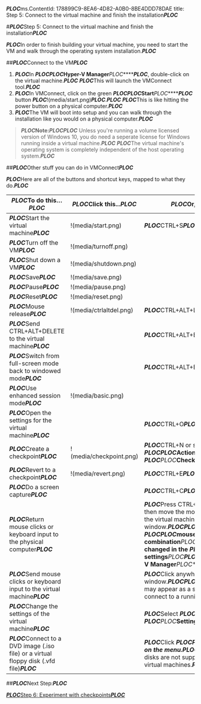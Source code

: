 ***PLOC***ms.ContentId: 178899C9-8EA6-4D82-A0B0-8BE4DDD78DAE
title: Step 5: Connect to the virtual machine and finish the installation***PLOC***

#***PLOC***Step 5: Connect to the virtual machine and finish the installation***PLOC***

***PLOC***In order to finish building your virtual machine, you need to start the VM and walk through the operating system installation.***PLOC***

##***PLOC***Connect to the VM***PLOC***

1.  ***PLOC***In ***PLOC********PLOC***Hyper-V Manager***PLOC********PLOC***, double-click on the virtual machine.***PLOC***
    ***PLOC***This will launch the VMConnect tool.***PLOC***
2.  ***PLOC***In VMConnect, click on the green ***PLOC********PLOC***Start***PLOC********PLOC*** button ***PLOC***!(media/start.png)***PLOC***.***PLOC***
    ***PLOC***This is like hitting the power button on a physical computer.***PLOC***
3.  ***PLOC***The VM will boot into setup and you can walk through the installation like you would on a physical computer.***PLOC***

> *****PLOC***Note:***PLOC********PLOC*** Unless you're running a volume licensed version of Windows 10, you do need a seperate license for Windows running inside a virtual machine.***PLOC***
> ***PLOC***The virtual machine's operating system is completely independent of the host operating system.***PLOC***
> 

##***PLOC***Other stuff you can do in VMConnect***PLOC***

***PLOC***Here are all of the buttons and shortcut keys, mapped to what they do.***PLOC***

| *****PLOC***To do this…***PLOC*****| ***PLOC***Click this...***PLOC***| *****PLOC***Or, do this…***PLOC*****| |
| ----- | ----- | ----- | ----- |
| ***PLOC***Start the virtual machine***PLOC***| !(media/start.png)| ***PLOC***CTRL+S***PLOC***| |
| ***PLOC***Turn off the VM***PLOC***| !(media/turnoff.png)| | |
| ***PLOC***Shut down a VM***PLOC***| !(media/shutdown.png)| | |
| ***PLOC***Save***PLOC***| !(media/save.png)| | |
| ***PLOC***Pause***PLOC***| !(media/pause.png)| | |
| ***PLOC***Reset***PLOC***| !(media/reset.png)| | |
| ***PLOC***Mouse release***PLOC***| !(media/ctrlaltdel.png)| ***PLOC***CTRL+ALT+LEFT arrow***PLOC***| |
| ***PLOC***Send CTRL+ALT+DELETE to the virtual machine***PLOC***| | ***PLOC***CTRL+ALT+END***PLOC***| |
| ***PLOC***Switch from full-screen mode back to windowed mode***PLOC***| | ***PLOC***CTRL+ALT+BREAK***PLOC***| |
| ***PLOC***Use enhanced session mode***PLOC***| !(media/basic.png)| | |
| ***PLOC***Open the settings for the virtual machine***PLOC***| | ***PLOC***CTRL+O***PLOC***| |
| ***PLOC***Create a checkpoint***PLOC***| !(media/checkpoint.png)| ***PLOC***CTRL+N or select ***PLOC********PLOC***Action***PLOC********PLOC*** > ***PLOC********PLOC***Checkpoint***PLOC*****| |
| ***PLOC***Revert to a checkpoint***PLOC***| !(media/revert.png)| ***PLOC***CTRL+E***PLOC***| |
| ***PLOC***Do a screen capture***PLOC***| | ***PLOC***CTRL+C***PLOC***| |
| ***PLOC***Return mouse clicks or keyboard input to the physical computer***PLOC***| | ***PLOC***Press CTRL+ALT+LEFT arrow and then move the mouse pointer outside of the virtual machine window.***PLOC******PLOC***This is the ***PLOC********PLOC***mouse release key combination***PLOC********PLOC*** and it can be changed in the ***PLOC********PLOC***Hyper-V settings***PLOC********PLOC*** in ***PLOC********PLOC***Hyper-V Manager***PLOC********PLOC***.***PLOC***| |
| ***PLOC***Send mouse clicks or keyboard input to the virtual machine***PLOC***| | ***PLOC***Click anywhere in the virtual machine window.***PLOC******PLOC***The mouse pointer may appear as a small dot when you connect to a running virtual machine.***PLOC***| |
| ***PLOC***Change the settings of the virtual machine***PLOC***| | ***PLOC***Select ***PLOC********PLOC***File***PLOC********PLOC*** > ***PLOC********PLOC***Settings***PLOC********PLOC***.***PLOC***| |
| ***PLOC***Connect to a DVD image (.iso file) or a virtual floppy disk (.vfd file)***PLOC***| | ***PLOC***Click ***PLOC********PLOC***Media***PLOC********PLOC*** on the menu.***PLOC******PLOC***Virtual floppy disks are not supported for generation 2 virtual machines.***PLOC***| |

##***PLOC***Next Step:***PLOC***

[***PLOC***Step 6: Experiment with checkpoints***PLOC***](walkthrough_checkpoints.md)


